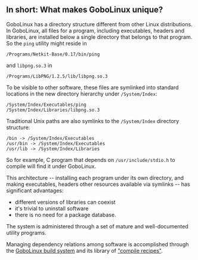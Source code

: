 In short: What makes GoboLinux unique?
--------------------------------------

GoboLinux has a directory structure different from other Linux
distributions. In GoboLinux, all files for a program, including
executables, headers and libraries, are installed below a single
directory that belongs to that program. So the `ping`
utility might reside in

      
    /Programs/Netkit-Base/0.17/bin/ping  

and `libpng.so.3` in

    /Programs/LibPNG/1.2.5/lib/libpng.so.3  

To be visible to other software, these files are symlinked into standard
locations in the new directory hierarchy under `/System/Index`:

      
    /System/Index/Executables/ping  
    /System/Index/Libraries/libpng.so.3  

Traditional Unix paths are also symlinks to the `/System/Index`
directory structure:

      
    /bin -> /System/Index/Executables  
    /usr/bin -> /System/Index/Executables  
    /usr/lib -> /System/Index/Libraries  

So for example, C program that depends on `/usr/include/stdio.h`
to compile will find it under GoboLinux.

This architecture -- installing each program under its own directory,
and making executables, headers other resources available via symlinks
-- has significant advantages:

-   different versions of libraries can coexist
-   it's trivial to uninstall software
-   there is no need for a package database.

The system is administered through a set of mature and
well-documented utility programs.

Managing dependency relations among software is accomplished
through the [GoboLinux build system](Compiling-from-source)
and its library of ["compile recipes"](Recipe).

